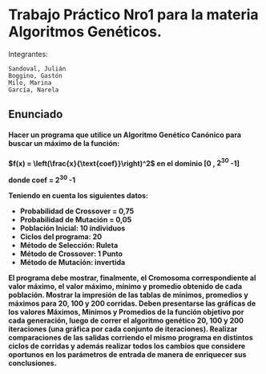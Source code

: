 # Trabajo Práctico Nro1 para la materia Algoritmos Genéticos.


Integrantes:

    Sandoval, Julián
    Boggino, Gastón
    Milo, Marina
    García, Narela
    
    
<h2>Enunciado</h2>

  <h4>Hacer un programa que utilice un Algoritmo Genético Canónico para buscar un máximo de la función:<h4>
  
  $f(x) = \left(\frac{x}{\text{coef}}\right)^2$ en el dominio [0 , $2^{30}$ -1]
    
  donde coef = $2^{30}$ -1

Teniendo en cuenta los siguientes datos:
  - Probabilidad de Crossover = 0,75
  - Probabilidad de Mutación = 0,05
  - Población Inicial: 10 individuos
  - Ciclos del programa: 20
  - Método de Selección: Ruleta
  - Método de Crossover: 1 Punto
  - Método de Mutación: invertida

El programa debe mostrar, finalmente, el Cromosoma correspondiente al valor máximo, el valor máximo, mínimo y promedio obtenido de cada población.
Mostrar la impresión de las tablas de mínimos, promedios y máximos para 20, 100 y 200 corridas.
Deben presentarse las gráficas de los valores Máximos, Mínimos y Promedios de la función objetivo por cada generación, luego de correr el algoritmo genético 20, 100 y 200 iteraciones (una gráfica por cada conjunto de iteraciones).
Realizar comparaciones de las salidas corriendo el mismo programa en distintos ciclos de corridas y además realizar todos los cambios que considere oportunos en los parámetros de entrada de manera de enriquecer sus conclusiones.
